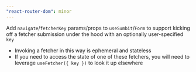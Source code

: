 ```yaml
---
"react-router-dom": minor
---
```


Add `navigate`/`fetcherKey` params/props to `useSumbit`/`Form` to support kicking off a fetcher submission under the hood with an optionally user-specified `key`

- Invoking a fetcher in this way is ephemeral and stateless
- If you need to access the state of one of these fetchers, you will need to leverage `useFetcher({ key })` to look it up elsewhere
